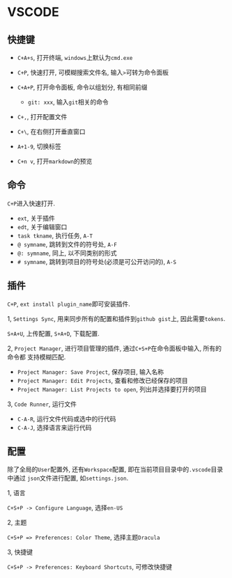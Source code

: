 # VSCODE

## 快捷键

* `C+A+s`, 打开终端, `windows`上默认为`cmd.exe`
* `C+P`, 快速打开, 可模糊搜索文件名, 输入`>`可转为命令面板
* `C+A+P`, 打开命令面板, 命令以组划分, 有相同前缀
  * `git: xxx`, 输入`git`相关的命令
* `C+,`, 打开配置文件
* `C+\`, 在右侧打开垂直窗口

* `A+1-9`, 切换标签

* `C+n v`, 打开`markdown`的预览

## 命令

`C+P`进入快速打开.

* `ext`, 关于插件
* `edt`, 关于编辑窗口
* `task tkname`, 执行任务, `A-T`
* `@ symname`, 跳转到文件的符号处, `A-F`
* `@: symname`, 同上, 以不同类别的形式
* `# symname`, 跳转到项目的符号处(必须是可公开访问的), `A-S`

## 插件

`C+P`, `ext install plugin_name`即可安装插件.

1, `Settings Sync`, 用来同步所有的配置和插件到`github gist`上, 因此需要`tokens`.

`S+A+U`, 上传配置, `S+A+D`, 下载配置.

2, `Project Manager`, 进行项目管理的插件, 通过`C+S+P`在命令面板中输入, 所有的命令都
支持模糊匹配.

* `Project Manager: Save Project`, 保存项目, 输入名称
* `Project Manager: Edit Projects`, 查看和修改已经保存的项目
* `Project Manager: List Projects to open`, 列出并选择要打开的项目

3, `Code Runner`, 运行文件

* `C-A-R`, 运行文件代码或选中的行代码
* `C-A-J`, 选择语言来运行代码

## 配置

除了全局的`User`配置外, 还有`Workspace`配置, 即在当前项目目录中的`.vscode`目录中通过
`json`文件进行配置, 如`settings.json`.

1, 语言

`C+S+P -> Configure Language`, 选择`en-US`

2, 主题

`C+S+P => Preferences: Color Theme`, 选择主题`Dracula`

3, 快捷键

`C+S+P -> Preferences: Keyboard Shortcuts`, 可修改快捷键
